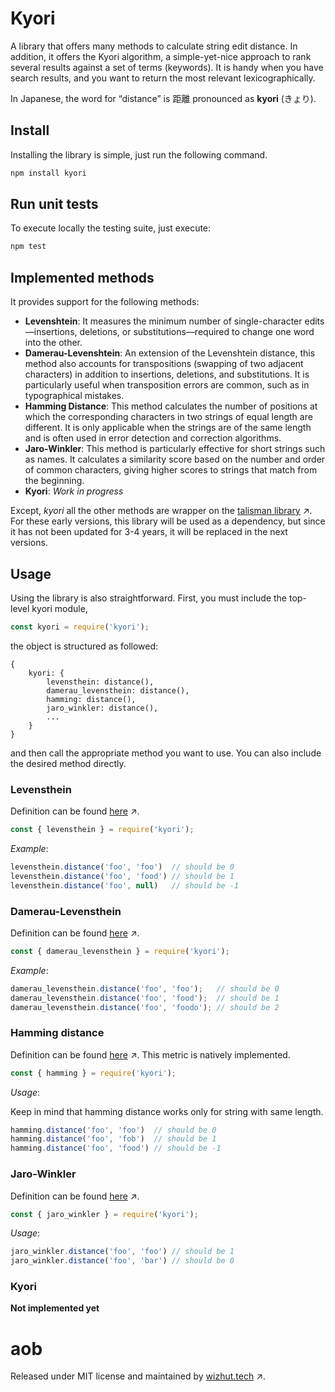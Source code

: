 # Kyori

A library that offers many methods to calculate string edit distance.
In addition, it offers the Kyori algorithm, a simple-yet-nice approach to rank
several results against a set of terms (keywords). It is handy when you have search 
results, and you want to return the most relevant lexicographically.

In Japanese, the word for “distance” is 距離 pronounced as **kyori** (きょり).

## Install

Installing the library is simple, just run the following command.

```bash
npm install kyori
```

## Run unit tests

To execute locally the testing suite, just execute:

```bash
npm test
```

## Implemented methods

It provides support for the following methods:

* **Levenshtein**: It measures the minimum number of single-character edits—insertions, deletions, or substitutions—required to change one word into the other.
* **Damerau-Levenshtein**: An extension of the Levenshtein distance, this method also accounts for transpositions (swapping of two adjacent characters) in addition to insertions, deletions, and substitutions. It is particularly useful when transposition errors are common, such as in typographical mistakes.
* **Hamming Distance**: This method calculates the number of positions at which the corresponding characters in two strings of equal length are different. It is only applicable when the strings are of the same length and is often used in error detection and correction algorithms.
* **Jaro-Winkler**: This method is particularly effective for short strings such as names. It calculates a similarity score based on the number and order of common characters, giving higher scores to strings that match from the beginning.
* **Kyori**: *Work in progress*

Except, *kyori* all the other methods are wrapper on the [talisman library](https://yomguithereal.github.io/talisman/) ↗. For these early versions, this 
library will be used as a dependency, but since it has not been updated for 3-4 years, it will be replaced in the next versions.

## Usage

Using the library is also straightforward. First, you must include the top-level kyori module,

```javascript
const kyori = require('kyori');
```

the object is structured as followed:

```text
{
    kyori: {
        levensthein: distance(),
        damerau_levensthein: distance(),
        hamming: distance(),
        jaro_winkler: distance(),
        ...
    }
}
```

and then call the appropriate method you want to use. You can also include the desired method directly.

### Levensthein

Definition can be found [here](https://en.wikipedia.org/wiki/Levenshtein_distance) ↗.

```javascript
const { levensthein } = require('kyori');
```

*Example*:

```javascript
levensthein.distance('foo', 'foo')  // should be 0
levensthein.distance('foo', 'food') // should be 1
levensthein.distance('foo', null)   // should be -1
```

### Damerau-Levensthein

Definition can be found [here](https://en.wikipedia.org/wiki/Damerau–Levenshtein_distance) ↗.

```javascript
const { damerau_levensthein } = require('kyori');
```

*Example*:

```javascript
damerau_levensthein.distance('foo', 'foo');   // should be 0
damerau_levensthein.distance('foo', 'food');  // should be 1
damerau_levensthein.distance('foo', 'foodo'); // should be 2
```

### Hamming distance

Definition can be found [here](https://en.wikipedia.org/wiki/Hamming_distance) ↗. This metric is natively implemented.

```javascript
const { hamming } = require('kyori');
```

*Usage*:

Keep in mind that hamming distance works only for string with same length.

```javascript
hamming.distance('foo', 'foo')  // should be 0
hamming.distance('foo', 'fob')  // should be 1
hamming.distance('foo', 'food') // should be -1
```

### Jaro-Winkler

Definition can be found [here](https://en.wikipedia.org/wiki/Jaro–Winkler_distance) ↗.

```javascript
const { jaro_winkler } = require('kyori');
```

*Usage*:

```javascript
jaro_winkler.distance('foo', 'foo') // should be 1
jaro_winkler.distance('foo', 'bar') // should be 0
```

### Kyori

**Not implemented yet**

# aob

Released under MIT license and maintained by [wizhut.tech](https://www.wizhut.tech) ↗.
